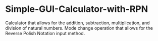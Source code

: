 # Simple-GUI-Calculator-with-RPN

Calculator that allows for the addition, subtraction, multiplication, and division of natural numbers. 
Mode change operation that allows for the Reverse Polish Notation input method.
